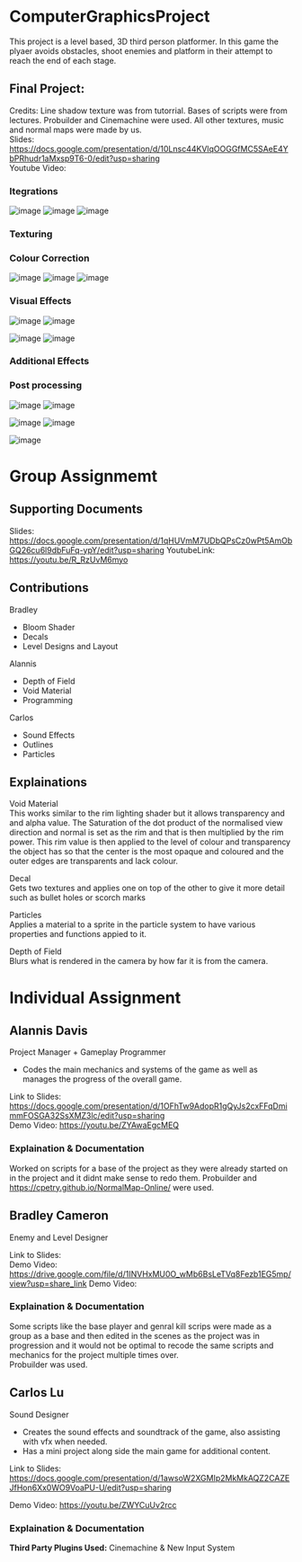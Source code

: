 # ComputerGraphicsProject
This project is a level based, 3D third person platformer.  In this game the plyaer avoids obstacles, shoot enemies and platform in their attempt to reach the end of each stage.  

## Final Project:  
Credits: Line shadow texture was from tutorrial.  Bases of scripts were from lectures.  Probuilder and Cinemachine were used. 
All other textures, music and normal maps were made by us.  
Slides: https://docs.google.com/presentation/d/10Lnsc44KVlqOOGGfMC5SAeE4YbPRhudr1aMxsp9T6-0/edit?usp=sharing  
Youtube Video:  

### Itegrations
![image](https://user-images.githubusercontent.com/91763901/229975701-0d36eb0a-7c3c-4494-8eb5-cdb9f9571ce5.png)
![image](https://user-images.githubusercontent.com/91763901/229975711-81a7eb9b-4b03-4f8e-bc15-9e3f6492ee2d.png)
![image](https://user-images.githubusercontent.com/91763901/229975721-bba73904-9bcd-4c74-9ab6-cebfd16f30be.png)


### Texturing


### Colour Correction
![image](https://user-images.githubusercontent.com/91763901/229975955-e6a0d78d-08d1-4b87-a71f-31fb81bccd6d.png)
![image](https://user-images.githubusercontent.com/91763901/229975967-0707a21c-3038-4205-9509-baf613b68d82.png)
![image](https://user-images.githubusercontent.com/91763901/229975976-72be0509-c6d3-4cc3-93f1-7e7a7f88b1d5.png)


### Visual Effects
![image](https://user-images.githubusercontent.com/91763901/229976168-2046a459-6a78-43eb-9cdb-d4ee8e06efad.png)
![image](https://user-images.githubusercontent.com/91763901/229976231-1eb5e3bc-ffe0-4305-a66f-f59a8b7ebbdc.png)

![image](https://user-images.githubusercontent.com/91763901/229976310-065144ca-644c-4105-86ad-47e80128f559.png)
![image](https://user-images.githubusercontent.com/91763901/229976324-d21a28bc-e521-403d-be9a-33e1018c61d0.png)

### Additional Effects


### Post processing
![image](https://user-images.githubusercontent.com/91763901/229976471-8bc79d18-6858-496a-b567-c781c1c9f6ff.png)
![image](https://user-images.githubusercontent.com/91763901/229976476-a1ca00ce-8815-45fc-8410-70a3ae72a0a7.png)

![image](https://user-images.githubusercontent.com/91763901/229976592-2d4d5be2-f5e6-4336-a6b2-70f86bea775a.png)
![image](https://user-images.githubusercontent.com/91763901/229976603-801c995e-2c52-4e62-8606-533a20270d91.png)

![image](https://user-images.githubusercontent.com/91763901/229976637-9b372e8d-e39b-46ab-baf7-9b1d1b4a0e56.png)


# **Group Assignmemt**   
## Supporting Documents
Slides:  https://docs.google.com/presentation/d/1qHUVmM7UDbQPsCz0wPt5AmObGQ26cu6l9dbFuFq-ypY/edit?usp=sharing
YoutubeLink: https://youtu.be/R_RzUvM6myo  
## Contributions  
Bradley  
- Bloom Shader  
- Decals  
- Level Designs and Layout  

Alannis  
- Depth of Field  
- Void Material  
- Programming  

Carlos  
- Sound Effects  
- Outlines  
- Particles  

## Explainations  
Void Material  
This works similar to the rim lighting shader but it allows transparency and and alpha value.  The Saturation of the dot product of the normalised view direction and normal is set as the rim and that is then multiplied by the rim power.  This rim value is then applied to the level of colour and transparency the object has so that the center is the most opaque and coloured and the outer edges are transparents and lack colour.  

Decal  
Gets two textures and applies one on top of the other to give it more detail such as bullet holes or scorch marks  

Particles  
Applies a material to a sprite in the particle system to have various properties and functions appied to it.  

Depth of Field  
Blurs what is rendered in the camera by how far it is from the  camera. 


# **Individual Assignment**  

## Alannis Davis
Project Manager + Gameplay Programmer  
 - Codes the main mechanics and systems of the game as well as manages the progress of the overall game.   


Link to Slides:  https://docs.google.com/presentation/d/1OFhTw9AdopR1gQyJs2cxFFqDmimmFOSGA32SsXMZ3lc/edit?usp=sharing  
Demo Video:  https://youtu.be/ZYAwaEgcMEQ
### Explaination & Documentation  
Worked on scripts for a base of the project as they were already started on in the project and it didnt make sense to redo them.
Probuilder and https://cpetry.github.io/NormalMap-Online/ were used. 


## Bradley Cameron 
Enemy and Level Designer


Link to Slides:  
Demo Video:  https://drive.google.com/file/d/1INVHxMU0O_wMb6BsLeTVq8Fezb1EG5mp/view?usp=share_link
Demo Video:  
### Explaination & Documentation  
Some scripts like the base player and genral kill scrips were made as a group as a base and then edited in the scenes as the project was in progression and it would not be optimal to recode the same scripts and mechanics for the project multiple times over.  
Probuilder was used.

## Carlos Lu
Sound Designer  
- Creates the sound effects and soundtrack of the game, also assisting with vfx when needed.  
- Has a mini project along side the main game for additional content.

Link to Slides:  https://docs.google.com/presentation/d/1awsoW2XGMIp2MkMkAQZ2CAZEJfHon6Xx0WO9VoaPU-U/edit?usp=sharing

Demo Video:  https://youtu.be/ZWYCuUv2rcc

### Explaination & Documentation 

**Third Party Plugins Used:** Cinemachine & New Input System 

